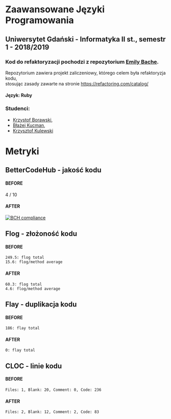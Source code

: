 # Zaawansowane Języki Programowania
## Uniwersytet Gdański - Informatyka II st., semestr 1 - 2018/2019
### Kod do refaktoryzacji pochodzi z repozytorium [Emily Bache](https://github.com/emilybache/Yatzy-Refactoring-Kata).
Repozytorium zawiera projekt zaliczeniowy, którego celem była refaktoryzja kodu,  
stosując zasady zawarte na stronie https://refactoring.com/catalog/  
#### Język: Ruby
### Studenci: 
- [Krzystof Borawski](https://github.com/Msegun),
- [Błażej Kucman](https://github.com/kucmeno), 
- [Krzysztof Kulewski](https://github.com/kkulewski)


# Metryki
## BetterCodeHub - jakość kodu
#### BEFORE
4 / 10
#### AFTER
[![BCH compliance](https://bettercodehub.com/edge/badge/kucmeno/ZJP?branch=master)](https://bettercodehub.com/)

## Flog - złożoność kodu
#### BEFORE  
`249.5: flog total`  
`15.6: flog/method average`  
#### AFTER  
`60.3: flog total`  
`4.6: flog/method average`

## Flay - duplikacja kodu
#### BEFORE
`186: flay total` 
#### AFTER
`0: flay total`

## CLOC - linie kodu
#### BEFORE
`Files: 1, Blank: 20, Comment: 0, Code: 236`  
#### AFTER
`Files: 2, Blank: 12, Comment: 2, Code: 83`
